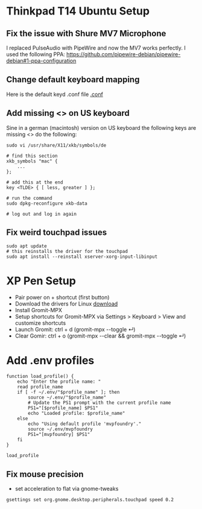 # Thinkpad T14 Ubuntu Setup

## Fix the issue with Shure MV7 Microphone
I replaced PulseAudio with PipeWire and now the MV7 works perfectly. I used the following PPA: https://github.com/pipewire-debian/pipewire-debian#1-ppa-configuration

## Change default keyboard mapping
Here is the default keyd .conf file [.conf](https://github.com/tarasowski/thinkpad/blob/main/etc/keyd/default.conf)

## Add missing <> on US keyboard
Sine in a german (macintosh) version on US keyboard the following keys are missing <> do the following:

```
sudo vi /usr/share/X11/xkb/symbols/de

# find this section
xkb_symbols "mac" {
    ...
};

# add this at the end
key <TLDE> { [ less, greater ] };

# run the command
sudo dpkg-reconfigure xkb-data

# log out and log in again

```

## Fix weird touchpad issues

```
sudo apt update
# this reinstalls the driver for the touchpad
sudo apt install --reinstall xserver-xorg-input-libinput
```
# XP Pen Setup
- Pair power on + shortcut (first button)
- Download the drivers for Linux [download](https://www.xp-pen.com/download/deco-mw.html)
- Install Gromit-MPX
- Setup shortcuts for Gromit-MPX via Settings > Keyboard > View and customize shortcuts
- Launch Gromit: ctrl + d (gromit-mpx --toggle ↵)
- Clear Gomir: ctrl + o (gromit-mpx --clear && gromit-mpx --toggle ↵)

# Add .env profiles

```
function load_profile() {
    echo "Enter the profile name: "
    read profile_name
    if [ -f ~/.env/"$profile_name" ]; then
        source ~/.env/"$profile_name"
        # Update the PS1 prompt with the current profile name
        PS1="[$profile_name] $PS1"
        echo "Loaded profile: $profile_name"
    else
        echo "Using default profile 'mvpfoundry'."
        source ~/.env/mvpfoundry
        PS1="[mvpfoundry] $PS1"
    fi
}

load_profile
```
## Fix mouse precision
- set acceleration to flat via gnome-tweaks

```
gsettings set org.gnome.desktop.peripherals.touchpad speed 0.2
```

